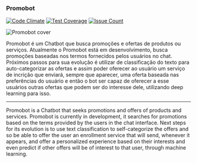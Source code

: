 ### Promobot

[![Code Climate](https://codeclimate.com/github/luizcarvalho/promobot/badges/gpa.svg)](https://codeclimate.com/github/luizcarvalho/promobot) [![Test Coverage](https://codeclimate.com/github/luizcarvalho/promobot/badges/coverage.svg)](https://codeclimate.com/github/luizcarvalho/promobot/coverage) [![Issue Count](https://codeclimate.com/github/luizcarvalho/promobot/badges/issue_count.svg)](https://codeclimate.com/github/luizcarvalho/promobot)

![Promobot cover](http://res.cloudinary.com/drlko5ghb/image/upload/v1487119511/cover-lite_nqmdjy.jpg "Bot para quem gosta de economizar")

Promobot é um Chatbot que busca promoções e ofertas de produtos ou serviços. Atualmente o Promobot está em desenvolvimento, busca promoções baseadas nos termos fornecidos pelos usuários no chat. Próximos passos para sua evolução é utilizar de classificação do texto para auto-categorizar as ofertas e assim poder oferecer ao usuário um serviço de incrição que enviará, sempre que aparecer, uma oferta baseada nas preferências do usuário e então o bot ser capaz de oferecer a esse usuários outras ofertas que podem ser do interesse dele, utilizando deep learning para isso.

------

Promobot is a Chatbot that seeks promotions and offers of products and services. Promobot is currently in development, it searches for promotions based on the terms provided by the users in the chat interface. Next steps for its evolution is to use text classification to self-categorize the offers and so be able to offer the user an enrollment service that will send, whenever it appears, and offer a personalized experience based on their interests and even predict if other offers will be of interest to that user, through machine learning.
